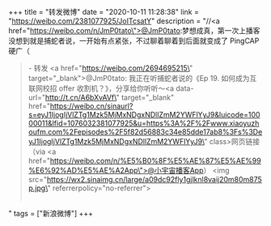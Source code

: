 +++
title = "转发微博"
date = "2020-10-11 11:28:38"
link = "https://weibo.com/2381077925/JoITcsatY"
description = "//<a href=\"https://weibo.com/n/JmP0tato\">@JmP0tato</a>:梦想成真，第一次上播客没想到就是捕蛇者说，一开始有点紧张，不过聊着聊着到后面就变成了 PingCAP 硬广（<br><blockquote> - 转发 <a href=\"https://weibo.com/2694695215\" target=\"_blank\">@JmP0tato</a>: 我正在听捕蛇者说的《Ep 19. 如何成为互联网校招 offer 收割机？》，分享给你听听～<a data-url=\"http://t.cn/A6bXvAVf\" target=\"_blank\" href=\"https://weibo.cn/sinaurl?s=eyJ1IjogIjVlZTg1Mzk5MjMxNDgxNDllZmM2YWFlYyJ9&luicode=10000011&lfid=1076032381077925&u=https%3A%2F%2Fwww.xiaoyuzhoufm.com%2Fepisodes%2F5f82d56883c34e85dde17ab8%3Fs%3DeyJ1IjogIjVlZTg1Mzk5MjMxNDgxNDllZmM2YWFlYyJ9\" class>网页链接</a>（via <a href=\"https://weibo.com/n/%E5%B0%8F%E5%AE%87%E5%AE%99%E6%92%AD%E5%AE%A2App\">@小宇宙播客App</a>） <img src=\"https://wx2.sinaimg.cn/large/a09dc92fly1gjlknl8vaij20m80m875p.jpg\" referrerpolicy=\"no-referrer\"><br><br></blockquote>"
tags = ["新浪微博"]
+++
